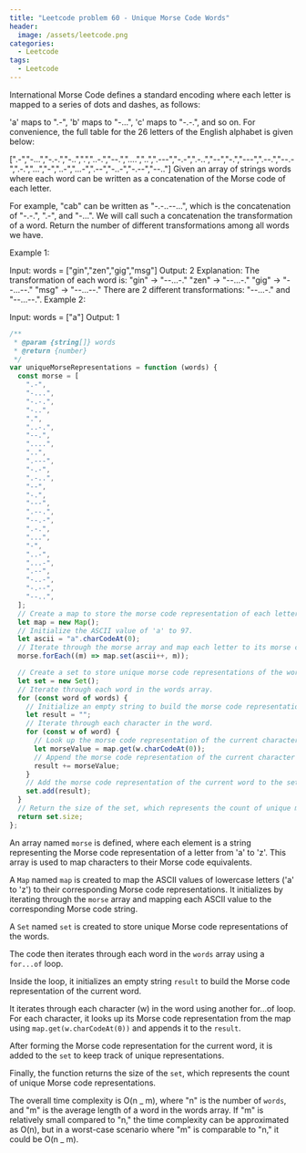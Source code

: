 ```yaml
---
title: "Leetcode problem 60 - Unique Morse Code Words"
header:
  image: /assets/leetcode.png
categories:
  - Leetcode
tags:
  - Leetcode
---
```


International Morse Code defines a standard encoding where each letter is mapped to a series of dots and dashes, as follows:

'a' maps to ".-",
'b' maps to "-...",
'c' maps to "-.-.", and so on.
For convenience, the full table for the 26 letters of the English alphabet is given below:

[".-","-...","-.-.","-..",".","..-.","--.","....","..",".---","-.-",".-..","--","-.","---",".--.","--.-",".-.","...","-","..-","...-",".--","-..-","-.--","--.."]
Given an array of strings words where each word can be written as a concatenation of the Morse code of each letter.

For example, "cab" can be written as "-.-..--...", which is the concatenation of "-.-.", ".-", and "-...". We will call such a concatenation the transformation of a word.
Return the number of different transformations among all words we have.

Example 1:

Input: words = ["gin","zen","gig","msg"]
Output: 2
Explanation: The transformation of each word is:
"gin" -> "--...-."
"zen" -> "--...-."
"gig" -> "--...--."
"msg" -> "--...--."
There are 2 different transformations: "--...-." and "--...--.".
Example 2:

Input: words = ["a"]
Output: 1

```js
/**
 * @param {string[]} words
 * @return {number}
 */
var uniqueMorseRepresentations = function (words) {
  const morse = [
    ".-",
    "-...",
    "-.-.",
    "-..",
    ".",
    "..-.",
    "--.",
    "....",
    "..",
    ".---",
    "-.-",
    ".-..",
    "--",
    "-.",
    "---",
    ".--.",
    "--.-",
    ".-.",
    "...",
    "-",
    "..-",
    "...-",
    ".--",
    "-..-",
    "-.--",
    "--..",
  ];
  // Create a map to store the morse code representation of each letter.
  let map = new Map();
  // Initialize the ASCII value of 'a' to 97.
  let ascii = "a".charCodeAt(0);
  // Iterate through the morse array and map each letter to its morse code representation.
  morse.forEach((m) => map.set(ascii++, m));

  // Create a set to store unique morse code representations of the words.
  let set = new Set();
  // Iterate through each word in the words array.
  for (const word of words) {
    // Initialize an empty string to build the morse code representation of the current word.
    let result = "";
    // Iterate through each character in the word.
    for (const w of word) {
      // Look up the morse code representation of the current character from the map and append it to the result.
      let morseValue = map.get(w.charCodeAt(0));
      // Append the morse code representation of the current character to the result.
      result += morseValue;
    }
    // Add the morse code representation of the current word to the set.
    set.add(result);
  }
  // Return the size of the set, which represents the count of unique morse code representations.
  return set.size;
};
```

An array named `morse` is defined, where each element is a string representing the Morse code representation of a letter from 'a' to 'z'. This array is used to map characters to their Morse code equivalents.

A `Map` named `map` is created to map the ASCII values of lowercase letters ('a' to 'z') to their corresponding Morse code representations. It initializes by iterating through the `morse` array and mapping each ASCII value to the corresponding Morse code string.

A `Set` named `set` is created to store unique Morse code representations of the words.

The code then iterates through each word in the `words` array using a `for...of` loop.

Inside the loop, it initializes an empty string `result` to build the Morse code representation of the current word.

It iterates through each character (w) in the word using another for...of loop. For each character, it looks up its Morse code representation from the map using `map.get(w.charCodeAt(0))` and appends it to the `result`.

After forming the Morse code representation for the current word, it is added to the `set` to keep track of unique representations.

Finally, the function returns the size of the `set`, which represents the count of unique Morse code representations.

The overall time complexity is O(n _ m), where "n" is the number of `words`, and "m" is the average length of a word in the words array. If "m" is relatively small compared to "n," the time complexity can be approximated as O(n), but in a worst-case scenario where "m" is comparable to "n," it could be O(n _ m).
